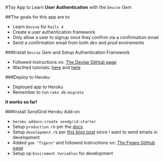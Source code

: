#Toy App to Learn **User Authentication** with the `Devise` Gem

##The goals for this app are to:
* Learn `Devise` for `Rails 4`
* Create a user authentication framework
* Only allow a user to signup once they confirm via a confirmation email
* Send a confirmation email from both _dev_ and _prod_ enviroments

###Install `Devise` Gem and Setup Authentication Framework
* Followed instructions on: [The Devise GitHub page](https://github.com/plataformatec/devise)
* Wacthed tutorials: [here](https://www.youtube.com/watch?v=qY5HccvIuS4) and [here](https://www.youtube.com/watch?v=3zvyeEYXT78)

###Deploy to Heroku
* Deployed app to Heroku
* Remember to run `rake db:migrate`

**It works so far!**

###Install _SendGrid_ Heroku Add-on
* `heroku addons:create sendgrid:starter`
* Setup `production.rb` per the [docs](https://devcenter.heroku.com/articles/sendgrid#ruby-rails)
* Setup `development.rb` per [this blog post](https://howilearnedrails.wordpress.com/2014/02/25/setting-up-email-in-a-rails-4-app-with-action-mailer-in-development-and-sendgrid-in-production-using-heroku/comment-page-1/) since I want to send emails in development
* Added `gem "figaro"` and followed instructions on: [The Figaro GitHub page](https://github.com/laserlemon/figaro)
* Setup up `Enviroment Variables` for development
